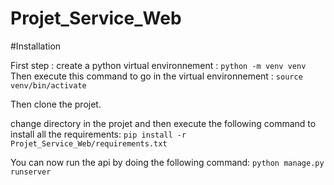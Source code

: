# Projet_Service_Web

#Installation

First step : create a python virtual environnement : 
```python -m venv venv```
Then execute this command to go in the virtual environnement : 
```source venv/bin/activate```

Then clone the projet.


change directory in the projet and then execute the following command to install all the requirements: 
```pip install -r Projet_Service_Web/requirements.txt```

You can now run the api by doing the following command: 
```python manage.py runserver```
